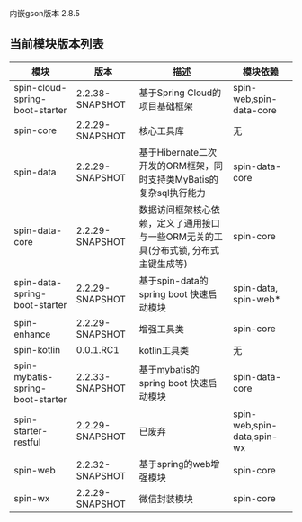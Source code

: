 内嵌gson版本 2.8.5

## 当前模块版本列表
|   模块   |   版本   |   描述   |   模块依赖   |
| ---- | ---- | ---- | ---- |
|   spin-cloud-spring-boot-starter   |   2.2.38-SNAPSHOT   | 基于Spring Cloud的项目基础框架 | spin-web,spin-data-core |
|   spin-core   |   2.2.29-SNAPSHOT   | 核心工具库 | 无 |
|   spin-data   |   2.2.29-SNAPSHOT   | 基于Hibernate二次开发的ORM框架，同时支持类MyBatis的复杂sql执行能力 | spin-data-core |
|   spin-data-core   |  2.2.29-SNAPSHOT    | 数据访问框架核心依赖，定义了通用接口与一些ORM无关的工具(分布式锁, 分布式主键生成等) | spin-core |
|   spin-data-spring-boot-starter   |  2.2.29-SNAPSHOT    | 基于spin-data的spring boot 快速启动模块 | spin-data, spin-web* |
|   spin-enhance   |   2.2.29-SNAPSHOT   | 增强工具类 | spin-core |
|   spin-kotlin   |    0.0.1.RC1  | kotlin工具类 | 无 |
|   spin-mybatis-spring-boot-starter   |    2.2.33-SNAPSHOT  | 基于mybatis的spring boot 快速启动模块 | spin-data-core |
|   spin-starter-restful   |    2.2.29-SNAPSHOT  | 已废弃 | spin-web,spin-data,spin-wx |
|   spin-web   |    2.2.32-SNAPSHOT  | 基于spring的web增强模块 | spin-core |
|   spin-wx   |    2.2.29-SNAPSHOT  | 微信封装模块 | spin-core |

